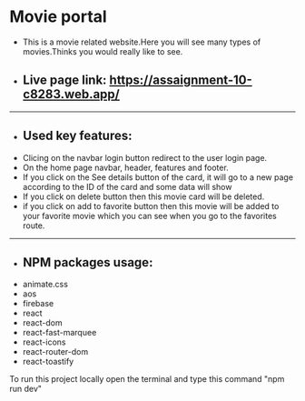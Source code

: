 # Movie portal
* This is a movie related website.Here you will see many types of movies.Thinks you would really like to see.
 - ## Live page link: https://assaignment-10-c8283.web.app/
 *** 
- ## Used key features:
* Clicing on the navbar login button  redirect to the user login page.
* On the home page navbar, header, features and footer.
* If you click on the See details button of the card, it will go to a new page according to the ID of the card and some data will show
* If you click on delete button then this movie card will be deleted.
* if you click on add to favorite button then this movie will be added to your favorite movie which you can see when you go to the favorites route.
*** 
- ## NPM packages usage: 
* animate.css
* aos
* firebase
* react
* react-dom
* react-fast-marquee
* react-icons
* react-router-dom
* react-toastify

 To run this project locally open the terminal and type this command "npm run dev"